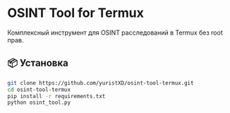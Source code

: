 # OSINT Tool for Termux

Комплексный инструмент для OSINT расследований в Termux без root прав.

## 📦 Установка
```bash
git clone https://github.com/yuristXD/osint-tool-termux.git
cd osint-tool-termux
pip install -r requirements.txt
python osint_tool.py
